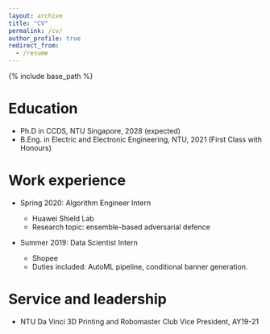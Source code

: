 ```yaml
---
layout: archive
title: "CV"
permalink: /cv/
author_profile: true
redirect_from:
  - /resume
---
```


{% include base_path %}

Education
======
* Ph.D in CCDS, NTU Singapore, 2028 (expected)
* B.Eng. in Electric and Electronic Engineering, NTU, 2021 (First Class with Honours)

Work experience
======

* Spring 2020: Algorithm Engineer Intern
  * Huawei Shield Lab
  * Research topic: ensemble-based adversarial defence

* Summer 2019: Data Scientist Intern
  * Shopee
  * Duties included: AutoML pipeline, conditional banner generation.

  
<!-- Skills
======
* Skill 1
* Skill 2
  * Sub-skill 2.1
  * Sub-skill 2.2
  * Sub-skill 2.3
* Skill 3 -->

<!-- Publications
======
  <ul>{% for post in site.publications reversed %}
    {% include archive-single-cv.html %}
  {% endfor %}</ul> -->
  
<!-- Talks
======
  <ul>{% for post in site.talks reversed %}
    {% include archive-single-talk-cv.html  %}
  {% endfor %}</ul>
  
Teaching
======
  <ul>{% for post in site.teaching reversed %}
    {% include archive-single-cv.html %}
  {% endfor %}</ul> -->
  
Service and leadership
======
* NTU Da Vinci 3D Printing and Robomaster Club Vice President, AY19-21
